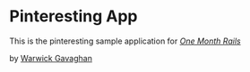 # Pinteresting App

This is the pinteresting sample application for [*One Month Rails*](http://onemonthrails.com)

by [Warwick Gavaghan](http://warwickgav.com)